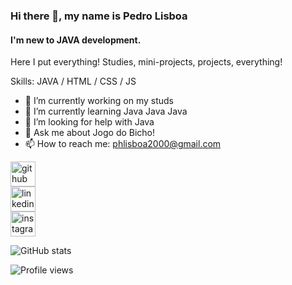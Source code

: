 ### Hi there 👋, my name is Pedro Lisboa
#### I'm new to JAVA development.
Here I put everything!
Studies, mini-projects, projects, everything!

Skills: JAVA / HTML / CSS / JS

- :notebook: I’m currently working on my studs 
- :blue_book: I’m currently learning Java Java Java 
- 🤔 I’m looking for help with Java 
- :chicken: Ask me about Jogo do Bicho! 
- 📫 How to reach me: phlisboa2000@gmail.com 


[<img src='https://cdn.jsdelivr.net/npm/simple-icons@3.0.1/icons/github.svg' alt='github' height='40'>](https://github.com/pedrolisboaa)  
[<img src='https://cdn.jsdelivr.net/npm/simple-icons@3.0.1/icons/linkedin.svg' alt='linkedin' height='40'>](https://www.linkedin.com/in/lisboapedro)  
[<img src='https://cdn.jsdelivr.net/npm/simple-icons@3.0.1/icons/instagram.svg' alt='instagram' height='40'>](https://www.instagram.com/lisboapedro)  

![GitHub stats](https://github-readme-stats.vercel.app/api?username=pedrolisboaa&show_icons=true)  

![Profile views](https://gpvc.arturio.dev/pedrolisboaa)  

